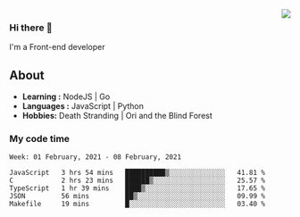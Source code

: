 <img align='right' src="https://github-readme-stats.vercel.app/api?username=strugglebak&show_icons=true">

### Hi there 👋

I'm a Front-end developer

## About

-  **Learning :** NodeJS | Go
-  **Languages :** JavaScript | Python
-  **Hobbies:** Death Stranding | Ori and the Blind Forest

### My code time

<!--START_SECTION:waka-->
```text
Week: 01 February, 2021 - 08 February, 2021

JavaScript   3 hrs 54 mins   ██████████▒░░░░░░░░░░░░░░   41.81 % 
C            2 hrs 23 mins   ██████▒░░░░░░░░░░░░░░░░░░   25.57 % 
TypeScript   1 hr 39 mins    ████▒░░░░░░░░░░░░░░░░░░░░   17.65 % 
JSON         56 mins         ██▒░░░░░░░░░░░░░░░░░░░░░░   09.99 % 
Makefile     19 mins         █░░░░░░░░░░░░░░░░░░░░░░░░   03.40 % 
```
<!--END_SECTION:waka-->
